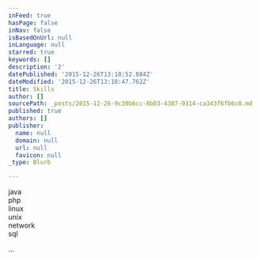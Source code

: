 ```yaml
---
inFeed: true
hasPage: false
inNav: false
isBasedOnUrl: null
inLanguage: null
starred: true
keywords: []
description: '2'
datePublished: '2015-12-26T13:18:52.084Z'
dateModified: '2015-12-26T13:18:47.762Z'
title: Skills
author: []
sourcePath: _posts/2015-12-26-9c30b6cc-8b03-4307-9314-ca343f6fb6c0.md
published: true
authors: []
publisher:
  name: null
  domain: null
  url: null
  favicon: null
_type: Blurb

---
```

java  
php  
linux  
unix  
network  
sql

...